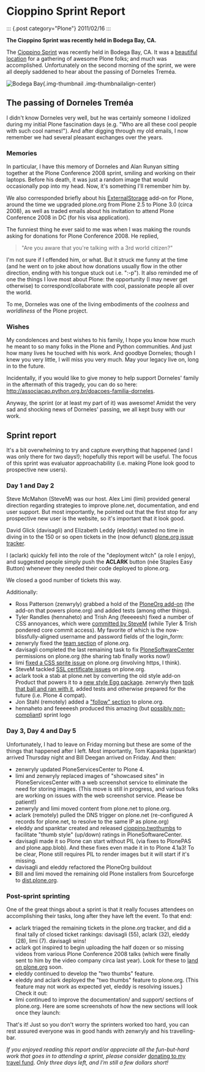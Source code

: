 # Cioppino Sprint Report

::: {.post category="Plone"}
2011/02/16
:::

**The Cioppino Sprint was recently held in Bodega Bay, CA.**

The [Cioppino
Sprint](http://coactivate.org/projects/snow-sprint-west-2011/project-home)
was recently held in Bodega Bay, CA. It was a [beautiful
location](http://twitpic.com/3y21yk) for a gathering of awesome Plone
folks; and much was accomplished. Unfortunately on the second morning of
the sprint, we were all deeply saddened to hear about the passing of
Dorneles Treméa.

![Bodega Bay](/images/bodega.jpg){.img-thumbnail
.img-thumbnailalign-center}

## The passing of Dorneles Treméa

I didn\'t know Dorneles very well, but he was certainly someone I
idolized during my initial Plone fascination days (e.g. \"Who are all
these cool people with such cool names!\"). And after digging through my
old emails, I now remember we had several pleasant exchanges over the
years.

### Memories

In particular, I have this memory of Dorneles and Alan Runyan sitting
together at the Plone Conference 2008 sprint, smiling and working on
their laptops. Before his death, it was just a random image that would
occasionally pop into my head. Now, it\'s something I\'ll remember him
by.

We also corresponded briefly about his
[ExternalStorage](http://pypi.python.org/pypi/Products.ExternalStorage)
add-on for Plone, around the time we upgraded plone.org from Plone 2.5
to Plone 3.0 (circa 2008), as well as traded emails about his invitation
to attend Plone Conference 2008 in DC (for his visa application).

The funniest thing he ever said to me was when I was making the rounds
asking for donations for Plone Conference 2008. He replied,

> \"Are you aware that you\'re talking with a 3rd world citizen?\"

I\'m not sure if I offended him, or what. But it struck me funny at the
time (and he went on to joke about how donations usually flow in the
other direction, ending with his tongue stuck out i.e. \":-p\"). It also
reminded me of one the things I love most about Plone: the opportunity
(I may never get otherwise) to correspond/collaborate with cool,
passionate people all over the world.

To me, Dorneles was one of the living embodiments of the *coolness* and
*worldliness* of the Plone project.

### Wishes

My condolences and best wishes to his family, I hope you know how much
he meant to so many folks in the Plone and Python communities. And just
how many lives he touched with his work. And goodbye Dorneles; though I
knew you very little, I will miss you very much. May your legacy live
on, long in to the future.

Incidentally, if you would like to give money to help support Dorneles\'
family in the aftermath of this tragedy, you can do so here:
<http://associacao.python.org.br/doacoes-familia-dorneles>.

Anyway, the sprint (or at least my part of it) was awesome! Amidst the
very sad and shocking news of Dorneles\' passing, we all kept busy with
our work.

## Sprint report

It\'s a bit overwhelming to try and capture everything that happened
(and I was only there for two days!); hopefully this report will be
useful. The focus of this sprint was evaluator approachability (i.e.
making Plone look good to prospective new users).

### Day 1 and Day 2

Steve McMahon (SteveM) was our host. Alex Limi (limi) provided general
direction regarding strategies to improve plone.net, documentation, and
end user support. But most importantly, he pointed out that the first
stop for any prospective new user is the website, so it\'s important
that it look good.

David Glick (davisagli) and Elizabeth Leddy (eleddy) wasted no time in
diving in to the 150 or so open tickets in the (now defunct) [plone.org
issue tracker](http://dev.plone.org/plone.org).

I (aclark) quickly fell into the role of the \"deployment witch\" (a
role I enjoy), and suggested people simply push the **ACLARK** button
(née Staples Easy Button) whenever they needed their code deployed to
plone.org.

We closed a good number of tickets this way.

Additionally:

-   Ross Patterson (zenwryly) grabbed a hold of the [PloneOrg
    add-on](http://dev.plone.org/plone/browser/plone.org/Products.PloneOrg/trunk)
    (the add-on that powers plone.org) and added tests (among other
    things).
-   Tyler Randles (hennaheto) and Trish Ang (feeeeesh) fixed a number of
    CSS annoyances, which were [committed by
    SteveM](http://dev.plone.org/plone/changeset/47345/) (while Tyler &
    Trish pondered core commit access). My favorite of which is the
    now-blissfully-aligned username and password fields of the
    login_form:
-   zenwryly fixed the [team section](http://plone.org/team) of
    plone.org.
-   davisagli completed the last remaining task to fix
    [PloneSoftwareCenter](http://dev.plone.org/collective/browser/Products.PloneSoftwareCenter/trunk)
    permissions on plone.org (the sharing tab finally works now!)
-   limi [fixed a CSS sprite
    issue](http://dev.plone.org/plone/changeset/47428/) on plone.org
    (involving https, I think).
-   SteveM tackled [SSL certificate
    issues](http://dev.plone.org/plone/changeset/47507/) on plone.org.
-   aclark took a stab at plone.net by converting the old style add-on
    Product that powers it to a [new style Egg
    package](http://dev.plone.org/collective/browser/Products.PloneServicesCenter/trunk).
    zenwryly then [took that ball and ran with
    it](http://rpatterson.net/blog/cioppino-sprint), added tests and
    otherwise prepared for the future (i.e. Plone 4 compat).
-   Jon Stahl (remotely) added a [\"follow\"
    section](http://plone.org/follow) to plone.org.
-   hennaheto and feeeeesh produced this amazing (but [possibly
    non-compliant](http://plone.org/foundation/logo/logoguidelines.pdf/view))
    sprint logo

### Day 3, Day 4 and Day 5

Unfortunately, I had to leave on Friday morning but these are some of
the things that happened after I left. Most importantly, Tom Kapanka
(spanktar) arrived Thursday night and Bill Deegan arrived on Friday. And
then:

-   zenwryly updated PloneServicesCenter to Plone 4.
-   limi and zenwryly replaced images of \"showcased sites\" in
    PloneServicesCenter with a web screenshot service to eliminate the
    need for storing images. (This move is still in progress, and
    various folks are working on issues with the web screenshot service.
    Please be patient!)
-   zenwryly and limi moved content from plone.net to plone.org.
-   aclark (remotely) pulled the DNS trigger on plone.net (re-configured
    A records for plone.net, to resolve to the same IP as plone.org)
-   eleddy and spanktar created and released
    [cioppino.twothumbs](http://pypi.python.org/pypi/cioppino.twothumbs/1)
    to facilitate \"thumb style\" (up/down) ratings in
    PloneSoftwareCenter.
-   davisagli made it so Plone can start without PIL (via fixes to
    PlonePAS and plone.app.blob). And these fixes even made it in to
    Plone 4.1a3! To be clear, Plone still requires PIL to render images
    but it will start if it\'s missing.
-   davisagli and eleddy refactored the PloneOrg buildout
-   Bill and limi moved the remaining old Plone installers from
    Sourceforge to [dist.plone.org](http://dist.plone.org/archive/).

### Post-sprint sprinting

One of the great things about a sprint is that it really focuses
attendees on accomplishing their tasks, long after they have left the
event. To that end:

-   aclark triaged the remaining tickets in the plone.org tracker, and
    did a final tally of closed ticket rankings: davisagli (55), aclark
    (32), eleddy (28), limi (7). davisagli wins!
-   aclark got inspired to begin uploading the half dozen or so missing
    videos from various Plone Conference 2008 talks (which were finally
    sent to him by the video company circa last year). Look for these to
    [land on plone.org](http://plone.org/2008) soon.
-   eleddy continued to develop the "two thumbs" feature.
-   eleddy and aclark deployed the \"two thumbs\" feature to plone.org.
    (This feature may not work as expected yet, eleddy is resolving
    issues.) Check it out:
-   limi continued to improve the documentation/ and support/ sections
    of plone.org. Here are some screenshots of how the new sections will
    look once they launch:

That\'s it! Just so you don\'t worry the sprinters worked too hard, you
can rest assured everyone was in good hands with zenwryly and his
travelling-bar.

*If you enjoyed reading this report and/or appreciate all the
fun-but-hard work that goes in to attending a sprint, please consider*
[donating to my travel
fund](http://blog.aclark.net/2011/01/21/help-alex-clark-help-plone/).
*Only three days left, and I\'m still a few dollars short!*
